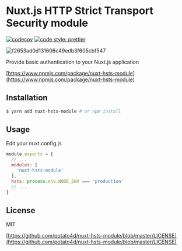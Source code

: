 # Nuxt.js HTTP Strict Transport Security module

[![codecov](https://codecov.io/gh/potato4d/nuxt-hsts-module/branch/master/graph/badge.svg)](https://codecov.io/gh/potato4d/nuxt-hsts-module) [![code style: prettier](https://img.shields.io/badge/code_style-prettier-ff69b4.svg?style=flat-square)](https://github.com/prettier/prettier)

![f2653ad0d131606c49edb3f605cbf547](https://user-images.githubusercontent.com/6993514/46481007-5af6b000-c82d-11e8-99b7-4cae88c22796.gif)

Provide basic authentication to your Nuxt.js application

[https://www.npmjs.com/package/nuxt-hsts-module](https://www.npmjs.com/package/nuxt-hsts-module)

## Installation

```bash
$ yarn add nuxt-hsts-module # or npm install
```

## Usage

Edit your nuxt.config.js

```js
module.exports = {
  // ...
  modules: [
    'nuxt-hsts-module'
  ],
  hsts: process.env.NODE_ENV === 'production'
  // ...
}
```

## License

MIT

[https://github.com/potato4d/nuxt-hsts-module/blob/master/LICENSE](https://github.com/potato4d/nuxt-hsts-module/blob/master/LICENSE)

